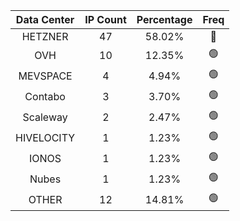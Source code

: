 | Data Center | IP Count | Percentage | Freq |
|:------------:|:--------:|:-----------:|:-----:|
| HETZNER | 47 | 58.02% | 🔴 |
| OVH | 10 | 12.35% | 🟢 |
| MEVSPACE | 4 | 4.94% | 🟢 |
| Contabo | 3 | 3.70% | 🟢 |
| Scaleway | 2 | 2.47% | 🟢 |
| HIVELOCITY | 1 | 1.23% | 🟢 |
| IONOS | 1 | 1.23% | 🟢 |
| Nubes | 1 | 1.23% | 🟢 |
| OTHER | 12 | 14.81% | 🟢 |